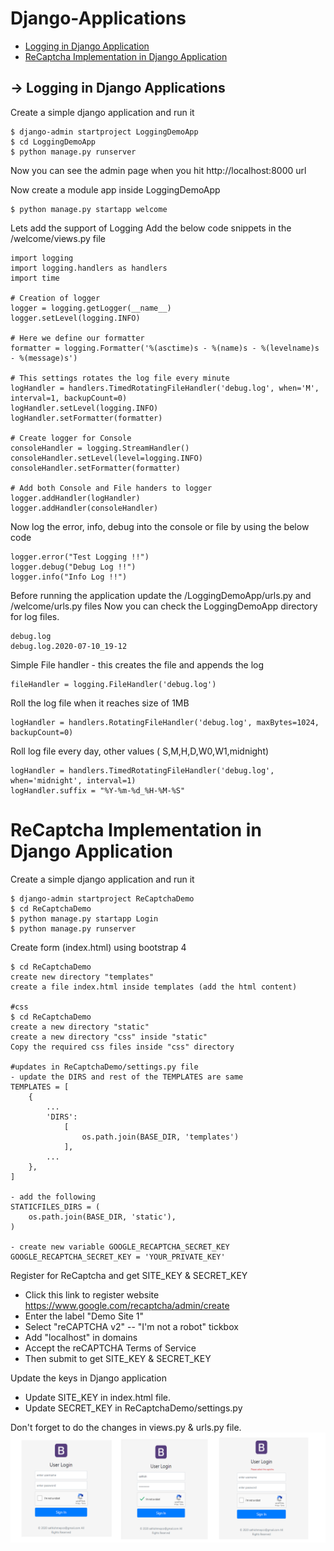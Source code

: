 # Django-Applications
- [Logging in Django Application](#Logging-in-Django-Applications)
- [ReCaptcha Implementation in Django Application](#ReCaptcha-Implementation-in-Django-Application)

## -> Logging in Django Applications

Create a simple django application and run it
```
$ django-admin startproject LoggingDemoApp
$ cd LoggingDemoApp
$ python manage.py runserver
```
Now you can see the admin page when you hit http://localhost:8000 url

Now create a module app inside LoggingDemoApp
```
$ python manage.py startapp welcome
```

Lets add the support of Logging
Add the below code snippets in the /welcome/views.py file
```
import logging
import logging.handlers as handlers
import time

# Creation of logger
logger = logging.getLogger(__name__)
logger.setLevel(logging.INFO)

# Here we define our formatter
formatter = logging.Formatter('%(asctime)s - %(name)s - %(levelname)s - %(message)s')

# This settings rotates the log file every minute
logHandler = handlers.TimedRotatingFileHandler('debug.log', when='M', interval=1, backupCount=0)
logHandler.setLevel(logging.INFO)
logHandler.setFormatter(formatter)

# Create logger for Console
consoleHandler = logging.StreamHandler()
consoleHandler.setLevel(level=logging.INFO)
consoleHandler.setFormatter(formatter)

# Add both Console and File handers to logger
logger.addHandler(logHandler)
logger.addHandler(consoleHandler)
```

Now log the error, info, debug into the console or file by using the below code
```
logger.error("Test Logging !!")
logger.debug("Debug Log !!")
logger.info("Info Log !!")
```
Before running the application update the /LoggingDemoApp/urls.py and /welcome/urls.py files 
Now you can check the LoggingDemoApp directory for log files.
```
debug.log
debug.log.2020-07-10_19-12
```

Simple File handler - this creates the file and appends the log
```
fileHandler = logging.FileHandler('debug.log')
```
Roll the log file when it reaches size of 1MB
```
logHandler = handlers.RotatingFileHandler('debug.log', maxBytes=1024, backupCount=0)
```
Roll log file every day, other values  ( S,M,H,D,W0,W1,midnight)
```
logHandler = handlers.TimedRotatingFileHandler('debug.log', when='midnight', interval=1)
logHandler.suffix = "%Y-%m-%d_%H-%M-%S"
```

# ReCaptcha Implementation in Django Application

Create a simple django application and run it
```
$ django-admin startproject ReCaptchaDemo
$ cd ReCaptchaDemo
$ python manage.py startapp Login
$ python manage.py runserver
```

Create form (index.html) using bootstrap 4
```
$ cd ReCaptchaDemo
create new directory "templates"
create a file index.html inside templates (add the html content)

#css
$ cd ReCaptchaDemo
create a new directory "static"
create a new directory "css" inside "static"
Copy the required css files inside "css" directory

#updates in ReCaptchaDemo/settings.py file
- update the DIRS and rest of the TEMPLATES are same
TEMPLATES = [
    {
        ...
        'DIRS':
            [
                os.path.join(BASE_DIR, 'templates')
            ],
        ...
    },
]

- add the following
STATICFILES_DIRS = (
    os.path.join(BASE_DIR, 'static'),
)

- create new variable GOOGLE_RECAPTCHA_SECRET_KEY
GOOGLE_RECAPTCHA_SECRET_KEY = 'YOUR_PRIVATE_KEY'
```

Register for ReCaptcha and get SITE_KEY & SECRET_KEY
- Click this link to register website https://www.google.com/recaptcha/admin/create
- Enter the label "Demo Site 1"
- Select "reCAPTCHA v2" -- "I'm not a robot" tickbox
- Add "localhost" in domains
- Accept the reCAPTCHA Terms of Service
- Then submit to get SITE_KEY & SECRET_KEY

Update the keys in Django application
- Update SITE_KEY in index.html file.
- Update SECRET_KEY in ReCaptchaDemo/settings.py

Don't forget to do the changes in views.py & urls.py file.
<img src="/ReCaptchaDemo/django_recaptcha.png"/>
